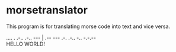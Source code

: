 # morsetranslator
This program is for translating morse code into text and vice versa.

.... . .-.. .-.. --- | .-- --- .-. .-.. -.. -.-.--  
HELLO WORLD!

